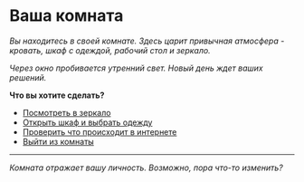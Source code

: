 # Ваша комната

*Вы находитесь в своей комнате. Здесь царит привычная атмосфера - кровать, шкаф с одеждой, рабочий стол и зеркало.*

*Через окно пробивается утренний свет. Новый день ждет ваших решений.*

**Что вы хотите сделать?**

- [Посмотреть в зеркало](mirror)
- [Открыть шкаф и выбрать одежду](javascript:window.uiManager.showWardrobeModal())
- [Проверить что происходит в интернете](computer)
- [Выйти из комнаты](hallway)

---

*Комната отражает вашу личность. Возможно, пора что-то изменить?* 